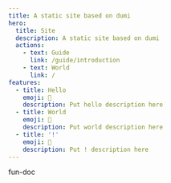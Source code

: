 ```yaml
---
title: A static site based on dumi
hero:
  title: Site
  description: A static site based on dumi
  actions:
    - text: Guide
      link: /guide/introduction
    - text: World
      link: /
features:
  - title: Hello
    emoji: 💎
    description: Put hello description here
  - title: World
    emoji: 🌈
    description: Put world description here
  - title: '!'
    emoji: 🚀
    description: Put ! description here
---
```


fun-doc
